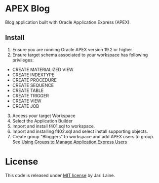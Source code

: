 # APEX Blog

Blog application built with Oracle Application Express (APEX).

## Install

1. Ensure you are running Oracle APEX version 19.2 or higher
2. Ensure target schema associated to your workspace has following privileges:
* CREATE MATERIALIZED VIEW
* CREATE INDEXTYPE
* CREATE PROCEDURE
* CREATE SEQUENCE
* CREATE TABLE
* CREATE TRIGGER
* CREATE VIEW
* CREATE JOB

3. Access your target Workspace
4. Select the Application Builder
5. Import and install f401.sql to workspace.
6. Import and installing f402.sql and select install supporting objects.
7. Create group "Bloggers" to workspace and add APEX users to group. See [Using Groups to Manage Application Express Users](https://docs.oracle.com/en/database/oracle/application-express/19.2/aeadm/managing-users-in-a-workspace.html#GUID-0FD7B406-8A83-40C0-A3E7-EF19BBDEA5A4)

# License

This code is released under [MIT license](https://github.com/jariolaine/apex-blog/blob/master/LICENSE) by Jari Laine.
